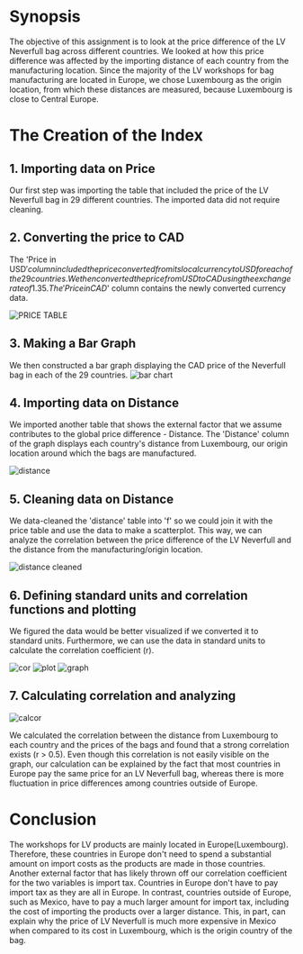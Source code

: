 # Synopsis
The objective of this assignment is to look at the price difference of the LV Neverfull bag across different countries. We looked at how this price difference was affected by the importing distance of each country from the manufacturing location. Since the majority of the LV workshops for bag manufacturing are located in Europe, we chose Luxembourg as the origin location, from which these distances are measured, because Luxembourg is close to Central Europe.

# The Creation of the Index

## 1. Importing data on Price
Our first step was importing the table that included the price of the LV Neverfull bag in 29 different countries. The imported data did not require cleaning.

## 2. Converting the price to CAD
The 'Price in USD$' column included the price converted from its local currency to USD for each of the 29 countries. We then converted the price from USD to CAD using the exchange rate of 1.35. The 'Price in CAD$' column contains the newly converted currency data.

![PRICE TABLE](pricetable.JPG)

## 3. Making a Bar Graph
We then constructed a bar graph displaying the CAD price of the Neverfull bag in each of the 29 countries.
![bar chart](download.png)

## 4. Importing data on Distance
We imported another table that shows the external factor that we assume contributes to the global price difference - Distance. The 'Distance' column of the graph displays each country's distance from Luxembourg, our origin location around which the bags are manufactured.

![distance](distancefromlux.JPG)

## 5. Cleaning data on Distance
We data-cleaned the 'distance' table into 'f' so we could join it with the price table and use the data to make a scatterplot. This way, we can analyze the correlation between the price difference of the LV Neverfull and the distance from the manufacturing/origin location.

![distance cleaned](distancecleaned.JPG)

## 6. Defining standard units and correlation functions and plotting
We figured the data would be better visualized if we converted it to standard units. Furthermore, we can use the data in standard units to calculate the correlation coefficient (r).

![cor](stdandcorrelation.JPG)
![plot](codeforcorrel.JPG)
![graph](download(1).png)

## 7. Calculating correlation and analyzing

![calcor](calcor.JPG)

We calculated the correlation between the distance from Luxembourg to each country and the prices of the bags and found that
a strong correlation exists (r > 0.5). Even though this correlation is not easily visible on the graph, our calculation can be
explained by the fact that most countries in Europe pay the same price for an LV Neverfull bag, whereas there is more fluctuation
in price differences among countries outside of Europe.

# Conclusion
The workshops for LV products are mainly located in Europe(Luxembourg). Therefore, these countries in Europe don't need to spend a substantial amount on import costs as the products are made in those countries. Another external factor that has likely thrown off our correlation coefficient for the two variables is import tax. Countries in Europe don't have to pay import tax as they are all in Europe. In contrast, countries outside of Europe, such as Mexico, have to pay a much larger amount for import tax, including the cost of importing the products over a larger distance. This, in part, can explain why the price of LV Neverfull is much more expensive in Mexico when compared to its cost in Luxembourg, which is the origin country of the bag.
